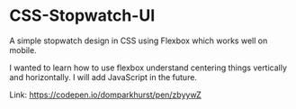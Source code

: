 # CSS-Stopwatch-UI
A simple stopwatch design in CSS using Flexbox which works well on mobile.

I wanted to learn how to use flexbox understand centering things vertically and horizontally. I will add JavaScript in the future.

Link: https://codepen.io/domparkhurst/pen/zbyywZ
